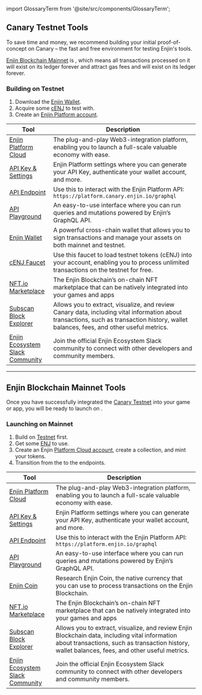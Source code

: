 import GlossaryTerm from '@site/src/components/GlossaryTerm';

## Canary Testnet Tools

To save time and money, we recommend building your initial proof-of-concept on Canary <GlossaryTerm id="testnet" /> – the fast and free environment for testing Enjin's tools.

[Enjin Blockchain Mainnet](#enjin-blockchain-mainnet-tools) is <GlossaryTerm id="immutable" />, which means all transactions processed on it will exist on its ledger forever and attract gas fees and will exist on its ledger forever.

### Building on Testnet

1. Download the [Enjin Wallet](https://enj.in/wallet).
2. Acquire some [cENJ](https://faucet.canary.enjin.io/) to test with.
3. Create an [Enjin Platform account](https://platform.canary.enjin.io).

| Tool                   | Description                                                                                                                                                                             |
|------------------------|-----------------------------------------------------------------------------------------------------------------------------------------------------------------------------------------|
| [Enjin Platform Cloud](https://platform.canary.enjin.io)   | The plug-and-play Web3-integration platform, enabling you to launch a full-scale valuable economy with ease.                                                                            |
| [API Key & Settings](https://platform.canary.enjin.io/settings)     | Enjin Platform settings where you can generate your API Key, authenticate your wallet account, and more.                                                                                |
| [API Endpoint](https://platform.canary.enjin.io/graphql)           | Use this to interact with the Enjin Platform API: `https://platform.canary.enjin.io/graphql`                                                                                              |
| [API Playground](https://platform.canary.enjin.io/graphiql)         | An easy-to-use interface where you can run queries and mutations powered by Enjin’s GraphQL API.                                                                                        |
| [Enjin Wallet](https://enj.in/wallet)           | A powerful cross-chain wallet that allows you to sign transactions and manage your assets on both mainnet and testnet.                                                                  |
| [cENJ Faucet](https://faucet.canary.enjin.io/)            | Use this faucet to load testnet tokens (cENJ) into your account, enabling you to process unlimited transactions on the testnet for free.                                                |
| [NFT.io Marketplace](https://canary.nft.io)     | The Enjin Blockchain’s on-chain NFT marketplace that can be natively integrated into your games and apps                                                                                |
| [Subscan Block Explorer](https://canary-matrix.subscan.io/) | Allows you to extract, visualize, and review Canary data, including vital information about transactions, such as transaction history, wallet balances, fees, and other useful metrics. |
| [Enjin Ecosystem Slack Community](https://enj.in/ecosystem-slack) | Join the official Enjin Ecosystem Slack community to connect with other developers and community members. |
---

## Enjin Blockchain Mainnet Tools
Once you have successfully integrated the [Canary Testnet](#canary-testnet-tools) into your game or app, you will be ready to launch on <GlossaryTerm id="mainnet" />.

### Launching on Mainnet
1. Build on [Testnet](#canary-testnet-tools) first.
2. Get some [ENJ](https://enjin.io/enjin-coin) to use.
3. Create an Enjin [Platform Cloud account](https://platform.enjin.io/), create a collection, and mint your tokens.
4. Transition from the <GlossaryTerm id="testnet" /> to the <GlossaryTerm id="mainnet" /> endpoints.

| Tool                       	| Description                                                                                                                                                                                       	|
|----------------------------	|---------------------------------------------------------------------------------------------------------------------------------------------------------------------------------------------------	|
| [Enjin Platform Cloud](https://platform.enjin.io)       	| The plug-and-play Web3-integration platform, enabling you to launch a full-scale valuable economy with ease.                                                                                      	|
| [API Key & Settings](https://platform.enjin.io/settings)         	| Enjin Platform settings where you can generate your API Key, authenticate your wallet account, and more.                                                                                          	|
| [API Endpoint](https://platform.enjin.io/graphql)               	| Use this to interact with the Enjin Platform API: `https://platform.enjin.io/graphql`                                                                                                               	|
| [API Playground](https://platform.enjin.io/graphiql)             	| An easy-to-use interface where you can run queries and mutations powered by Enjin’s GraphQL API.                                                                                                  	|
| [Enjin Coin](https://enjin.io/enjin-coin)                 	| Research Enjin Coin, the native currency that you can use to process transactions on the Enjin Blockchain.                                                                                        	|
| [NFT.io Marketplace](https://nft.io)         	| The Enjin Blockchain’s on-chain NFT marketplace that can be natively integrated into your games and apps                                                                                          	|
| [Subscan Block Explorer](https://matrix.subscan.io/)     	| Allows you to extract, visualize, and review Enjin Blockchain data, including vital information about transactions, such as transaction history, wallet balances, fees, and other useful metrics. 	|
| [Enjin Ecosystem Slack Community](https://enj.in/ecosystem-slack) | Join the official Enjin Ecosystem Slack community to connect with other developers and community members. |